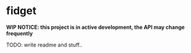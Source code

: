 fidget
======

**WIP NOTICE: this project is in active development, the API may change frequently**

TODO: write readme and stuff..
